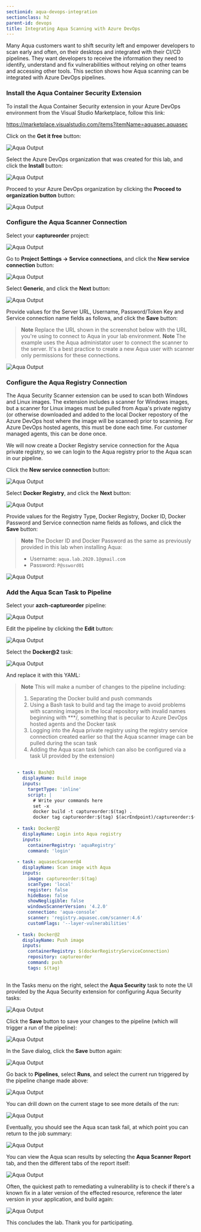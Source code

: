 ```yaml
---
sectionid: aqua-devops-integration
sectionclass: h2
parent-id: devops
title: Integrating Aqua Scanning with Azure DevOps
---
```


Many Aqua customers want to shift security left and empower developers to scan early and often, on their desktops and integrated with their CI/CD pipelines. They want developers to receive the information they need to identify, understand and fix vulnerabilities without relying on other teams and accessing other tools. This section shows how Aqua scanning can be integrated with Azure DevOps pipelines.

### Install the Aqua Container Security Extension

To install the Aqua Container Security extension in your Azure DevOps environment from the Visual Studio Marketplace, follow this link:

<https://marketplace.visualstudio.com/items?itemName=aquasec.aquasec>

Click on the **Get it free** button:

![Aqua Output](media/aqua/aqua-devops-1.png)

Select the Azure DevOps organization that was created for this lab, and click the **Install** button:

![Aqua Output](media/aqua/aqua-devops-2.png)

Proceed to your Azure DevOps organization by clicking the **Proceed to organization button** button:

![Aqua Output](media/aqua/aqua-devops-3.png)

### Configure the Aqua Scanner Connection

Select your **captureorder** project:

![Aqua Output](media/aqua/aqua-devops-4.png)

Go to **Project Settings -> Service connections**, and click the **New service connection** button:

![Aqua Output](media/aqua/aqua-devops-5.png)

Select **Generic**, and click the **Next** button:

![Aqua Output](media/aqua/aqua-devops-6.png)

Provide values for the Server URL, Username, Password/Token Key and Service connection name fields as follows, and click the **Save** button:

> **Note** Replace the URL shown in the screenshot below with the URL you're using to connect to Aqua in your lab environment.
> **Note** The example uses the Aqua administator user to connect the scanner to the server. It's a best practice to create a new Aqua user with scanner only permissions for these connections.

![Aqua Output](media/aqua/aqua-devops-7.png)

### Configure the Aqua Registry Connection

The Aqua Security Scanner extension can be used to scan both Windows and Linux images. The extension includes a scanner for Windows images, but a scanner for Linux images must be pulled from Aqua's private registry (or otherwise downloaded and added to the local Docker repostory of the Azure DevOps host where the image will be scanned) prior to scanning. For Azure DevOps hosted agents, this must be done each time. For customer managed agents, this can be done once.

We will now create a Docker Registry service connection for the Aqua private registry, so we can login to the Aqua registry prior to the Aqua scan in our pipeline.

Click the **New service connection** button:

![Aqua Output](media/aqua/aqua-devops-8.png)

Select **Docker Registry**, and click the **Next** button:

![Aqua Output](media/aqua/aqua-devops-9.png)

Provide values for the Registry Type, Docker Registry, Docker ID, Docker Password and Service connection name fields as follows, and click the **Save** button:

> **Note** The Docker ID and Docker Password as the same as previously provided in this lab when installing Aqua:
>
> * Username: `aqua.lab.2020.1@gmail.com`
> * Password: `P@ssword01`

![Aqua Output](media/aqua/aqua-devops-10.png)

### Add the Aqua Scan Task to Pipeline

Select your **azch-captureorder** pipeline:

![Aqua Output](media/aqua/aqua-devops-11.png)

Edit the pipeline by clicking the **Edit** button:

![Aqua Output](media/aqua/aqua-devops-12.png)

Select the **Docker@2** task:

![Aqua Output](media/aqua/aqua-devops-13.png)

And replace it with this YAML:

> **Note** This will make a number of changes to the pipeline including:
> 1. Separating the Docker build and push commands
> 1. Using a Bash task to build and tag the image to avoid problems with scanning images in the local repository with invalid names beginning with ***/, something that is peculiar to Azure DevOps hosted agents and the Docker task
> 1. Logging into the Aqua private registry using the registry service connection created earlier so that the Aqua scanner image can be pulled during the scan task
> 1. Adding the Aqua scan task (which can also be configured via a task UI provided by the extension)

```yaml
    
    - task: Bash@3
      displayName: Build image
      inputs:
        targetType: 'inline'
        script: |
          # Write your commands here
          set -x
          docker build -t captureorder:$(tag) .
          docker tag captureorder:$(tag) $(acrEndpoint)/captureorder:$(tag)
          
    - task: Docker@2
      displayName: Login into Aqua registry
      inputs:
        containerRegistry: 'aquaRegistry'
        command: 'login'
        
    - task: aquasecScanner@4
      displayName: Scan image with Aqua
      inputs:
        image: captureorder:$(tag)
        scanType: 'local'
        register: false
        hideBase: false
        showNegligible: false
        windowsScannerVersion: '4.2.0'
        connection: 'aqua-console'
        scanner: 'registry.aquasec.com/scanner:4.6'
        customFlags: '--layer-vulnerabilities'
        
    - task: Docker@2
      displayName: Push image
      inputs:
        containerRegistry: $(dockerRegistryServiceConnection)
        repository: captureorder
        command: push
        tags: $(tag)
          
```

In the Tasks menu on the right, select the **Aqua Security** task to note the UI provided by the Aqua Security extension for configuring Aqua Security tasks:

![Aqua Output](media/aqua/aqua-devops-14.png)

Click the **Save** button to save your changes to the pipeline (which will trigger a run of the pipeline):

![Aqua Output](media/aqua/aqua-devops-15.png)

In the Save dialog, click the **Save** button again:

![Aqua Output](media/aqua/aqua-devops-16.png)

Go back to **Pipelines**, select **Runs**, and select the current run triggered by the pipeline change made above:

![Aqua Output](media/aqua/aqua-devops-17.png)

You can drill down on the current stage to see more details of the run:

![Aqua Output](media/aqua/aqua-devops-18.png)

Eventually, you should see the Aqua scan task fail, at which point you can return to the job summary:

![Aqua Output](media/aqua/aqua-devops-19.png)

You can view the Aqua scan results by selecting the **Aqua Scanner Report** tab, and then the different tabs of the report itself:

![Aqua Output](media/aqua/aqua-devops-20.png)

Often, the quickest path to remediating a vulnerability is to check if there's a known fix in a later version of the effected resource, reference the later version in your application, and build again:

![Aqua Output](media/aqua/aqua-devops-21.png)

This concludes the lab. Thank you for participating.
